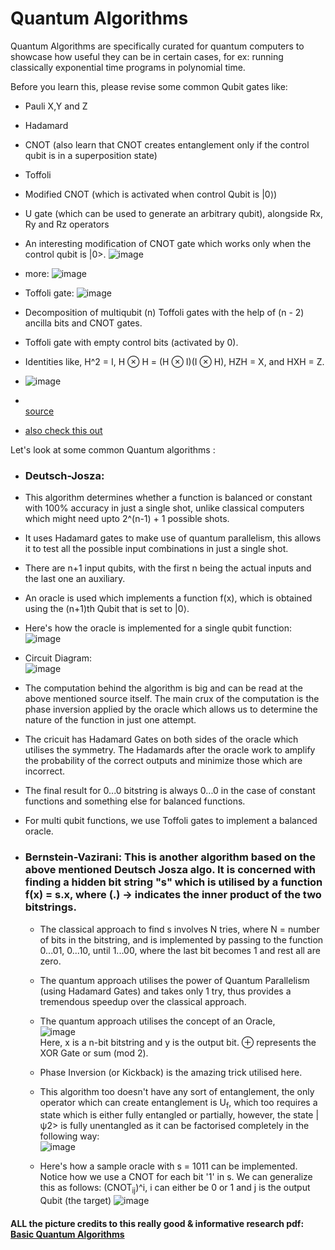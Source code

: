 # Quantum Algorithms

Quantum Algorithms are specifically curated for quantum computers to showcase how useful they can be in certain cases, for ex: running classically exponential time programs in polynomial time.

Before you learn this, please revise some common Qubit gates like:
 - Pauli X,Y and Z
 - Hadamard
 - CNOT (also learn that CNOT creates entanglement only if the control qubit is in a superposition state)
 - Toffoli
 - Modified CNOT (which is activated when control Qubit is |0⟩)
 - U gate (which can be used to generate an arbitrary qubit), alongside Rx, Ry and Rz operators
 - An interesting modification of CNOT gate which works only when the control qubit is |0>.
    ![image](https://github.com/lakshya-chopra/quantum-computing/assets/77010972/c2e31bfd-0d82-4e61-aa81-0d0206be2de3)
 - more:
   ![image](https://github.com/lakshya-chopra/quantum-computing/assets/77010972/606041af-15dc-4f5b-98d2-1f2a13fb0e4e)
- Toffoli gate:
  ![image](https://github.com/lakshya-chopra/quantum-computing/assets/77010972/68e5ad8d-c1e2-44d5-9022-25c46c3f9901)
- Decomposition of multiqubit (n) Toffoli gates  with the help of (n - 2) ancilla bits and CNOT gates.
- Toffoli gate with empty control bits (activated by 0).
- Identities like, H^2 = I, H ⊗ H = (H ⊗ I)(I ⊗ H), HZH = X, and HXH = Z.
- ![image](https://github.com/lakshya-chopra/quantum-computing/assets/77010972/111387ba-fbb1-41be-9c6b-079d8da697c1)
  
- <br>[source](https://quantumcomputing.stackexchange.com/questions/13782/cnot-expressed-with-cz-and-h-gates-by-taking-into-account-hzh-x)
- [also check this out](https://quantumcomputing.stackexchange.com/questions/12458/show-that-a-cz-gate-can-be-implemented-using-a-cnot-gate-and-hadamard-gates?)


Let's look at some common Quantum algorithms :

- ### Deutsch-Josza:
 - This algorithm determines whether a function is balanced or constant with 100% accuracy in just a single shot, unlike classical computers which might need upto 2^(n-1) + 1 possible shots.

 - It uses Hadamard gates to make use of quantum parallelism, this allows it to test all the possible input combinations in just a single shot.

 - There are n+1 input qubits, with the first n being the actual inputs and the last one an auxiliary.

 - An oracle is used which implements a function f(x), which is obtained using the (n+1)th Qubit that is set to |0⟩.
 - Here's how the oracle is implemented for a single qubit function:
   ![image](https://github.com/lakshya-chopra/quantum-computing/assets/77010972/1c0ce24a-1975-4bee-b9d8-65c2027037cc)
 - Circuit Diagram: <br>
   ![image](https://github.com/lakshya-chopra/quantum-computing/assets/77010972/9117f696-3239-420e-b0c3-ef4520abfda6)
 
 - The computation behind the algorithm is big and can be read at the above mentioned source itself. The main crux of the computation is the phase inversion applied by the oracle which allows us to determine the nature of the function in just one attempt.
 - The cricuit has Hadamard Gates on both sides of the oracle which utilises the symmetry. The Hadamards after the oracle work to amplify the probability of the correct outputs and minimize those which are incorrect.
 - The final result for 0...0 bitstring is always 0...0 in the case of constant functions and something else for balanced functions.
 - For multi qubit functions, we use Toffoli gates to implement a balanced oracle.<br>
- ### Bernstein-Vazirani: This is another algorithm based on the above mentioned Deutsch Josza algo. It is concerned with finding a hidden bit string "s" which is utilised by a function f(x) = s.x, where (.) -> indicates the inner product of the two bitstrings.
   - The classical approach to find s involves N tries, where N = number of bits in the bitstring, and is implemented by passing to the function 0...01, 0...10, until 1...00, where the last bit becomes 1 and rest all are zero.
   - The quantum approach utilises the power of Quantum Parallelism (using Hadamard Gates) and takes only 1 try, thus provides a tremendous speedup over the classical approach.
   - The quantum approach utilises the concept of an Oracle,<br>![image](https://github.com/lakshya-chopra/quantum-computing/assets/77010972/146eb547-e02e-42fc-bfeb-dceb19784877)<br>Here, x is a n-bit bitstring and y is the output bit. ⊕ represents the XOR Gate or sum (mod 2).

   - Phase Inversion (or Kickback) is the amazing trick utilised here.
   - This algorithm too doesn't have any sort of entanglement, the only operator which can create entanglement is U<sub>f</sub>, which too requires a state which is either fully entangled or partially, however, the state |ψ2> is fully unentangled as it can be factorised completely in the following way: <br>
   ![image](https://github.com/lakshya-chopra/quantum-computing/assets/77010972/9b510d6d-c92f-4f86-8273-d0447f50bb99)

  - Here's how a sample oracle with s = 1011 can be implemented. Notice how we use a CNOT for each bit '1' in s. We can generalize this as follows: (CNOT<sub>ij</sub>)^i, i can either be 0 or 1 and j is the output Qubit (the target)
  ![image](https://github.com/lakshya-chopra/quantum-computing/assets/77010972/557d527f-ae47-4a7a-922b-b89e238e13ea)



 #### ALL the picture credits to this really good & informative research pdf: [Basic Quantum Algorithms](https://arxiv.org/pdf/2201.10574.pdf)
